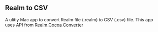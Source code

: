 ## Realm to CSV
A ulitiy Mac app to convert Realm file (.realm) to CSV (.csv) file.
This app uses API from [Realm Cocoa Converter](https://github.com/realm/realm-cocoa-converter)
